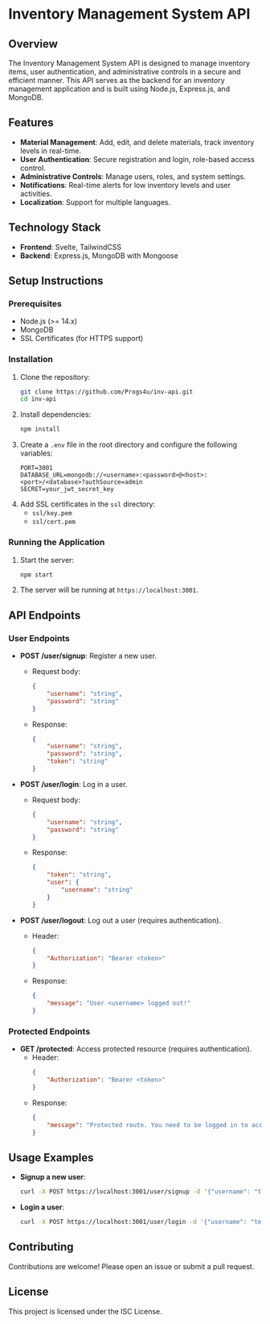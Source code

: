 # Inventory Management System API

## Overview
The Inventory Management System API is designed to manage inventory items, user authentication, and administrative controls in a secure and efficient manner. This API serves as the backend for an inventory management application and is built using Node.js, Express.js, and MongoDB.

## Features
- **Material Management**: Add, edit, and delete materials, track inventory levels in real-time.
- **User Authentication**: Secure registration and login, role-based access control.
- **Administrative Controls**: Manage users, roles, and system settings.
- **Notifications**: Real-time alerts for low inventory levels and user activities.
- **Localization**: Support for multiple languages.

## Technology Stack
- **Frontend**: Svelte, TailwindCSS
- **Backend**: Express.js, MongoDB with Mongoose

## Setup Instructions

### Prerequisites
- Node.js (>= 14.x)
- MongoDB
- SSL Certificates (for HTTPS support)

### Installation
1. Clone the repository:
    ```sh
    git clone https://github.com/Progs4u/inv-api.git
    cd inv-api
    ```
2. Install dependencies:
    ```sh
    npm install
    ```
3. Create a `.env` file in the root directory and configure the following variables:
    ```env
    PORT=3001
    DATABASE_URL=mongodb://<username>:<password>@<host>:<port>/<database>?authSource=admin
    SECRET=your_jwt_secret_key
    ```
4. Add SSL certificates in the `ssl` directory:
    - `ssl/key.pem`
    - `ssl/cert.pem`

### Running the Application
1. Start the server:
    ```sh
    npm start
    ```
2. The server will be running at `https://localhost:3001`.

## API Endpoints

### User Endpoints
- **POST /user/signup**: Register a new user.
    - Request body:
        ```json
        {
            "username": "string",
            "password": "string"
        }
        ```
    - Response:
        ```json
        {
            "username": "string",
            "password": "string",
            "token": "string"
        }
        ```

- **POST /user/login**: Log in a user.
    - Request body:
        ```json
        {
            "username": "string",
            "password": "string"
        }
        ```
    - Response:
        ```json
        {
            "token": "string",
            "user": {
                "username": "string"
            }
        }
        ```

- **POST /user/logout**: Log out a user (requires authentication).
    - Header:
        ```json
        {
            "Authorization": "Bearer <token>"
        }
        ```
    - Response:
        ```json
        {
            "message": "User <username> logged out!"
        }
        ```

### Protected Endpoints
- **GET /protected**: Access protected resource (requires authentication).
    - Header:
        ```json
        {
            "Authorization": "Bearer <token>"
        }
        ```
    - Response:
        ```json
        {
            "message": "Protected route. You need to be logged in to access this route!"
        }
        ```

## Usage Examples
- **Signup a new user**:
    ```sh
    curl -X POST https://localhost:3001/user/signup -d '{"username": "testuser", "password": "testpass"}' -H "Content-Type: application/json"
    ```
- **Login a user**:
    ```sh
    curl -X POST https://localhost:3001/user/login -d '{"username": "testuser", "password": "testpass"}' -H "Content-Type: application/json"
    ```

## Contributing
Contributions are welcome! Please open an issue or submit a pull request.

## License
This project is licensed under the ISC License.
